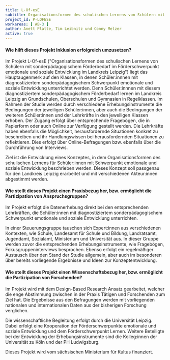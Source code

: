 ```yaml
---
title: L-Of-esE
subtitle: Organisationsformen des schulischen Lernens von Schülern mit sonderpädagogischem Förderbedarf im Förderschwerpunkt emotionale und soziale Entwicklung im Landkreis Leipzig
project_id: P-LOFESE
workareas: [ AB-3 ]
author: Anett Platte, Tim Leibnitz und Conny Melzer
active: true
---
```

#### Wie hilft dieses Projekt Inklusion erfolgreich umzusetzen?

Im Projekt L-Of-esE ("Organisationsformen des schulischen Lernens von Schülern mit sonderpädagogischem Förderbedarf im Förderschwerpunkt emotionale und soziale Entwicklung im Landkreis Leipzig") liegt das Hauptaugenmerk auf den Klassen, in denen Schüler:innnen mit diagnostiziertem sonderpädagogischem Schwerpunkt emotionale und soziale Entwicklung unterrichtet werden. Denn Schüler:innnen mit diesem diagnostiziertem sonderpädagogischem Förderbedarf lernen im Landkreis Leipzig an Grundschulen, Oberschulen und Gymnasien in Regelklassen. Im Rahmen der Studie werden durch verschiedene Erhebungsinstrumente die Bedingungen der jeweiligen Schüler:innen, aber auch die Bedingungen der weiteren Schüler:innen und der Lehrkräfte in den jeweiligen Klassen erhoben. Der Zugang erfolgt über entsprechende Fragebögen, die in Papierform oder auch Online zur Verfügung gestellt werden. Die Lehrkräfte haben ebenfalls die Möglichkeit, herausfordernde Situationen konkret zu beschreiben und ihr Handlungswissen bei herausfordernden Situationen zu reflektieren. Dies erfolgt über Online-Befragungen bzw. ebenfalls über die Durchführung von Interviews.

Ziel ist die Entwicklung eines Konzeptes, in dem Organisationsformen des schulischen Lernens für Schüler:innen mit Schwerpunkt emotionale und soziale Entwicklung beschrieben werden. Dieses Konzept soll passgenau für den Landkreis Leipzig erarbeitet und mit verschiedenen Akteur:innen abgestimmt werden.

#### Wie stellt dieses Projekt einen Praxisbezug her, bzw. ermöglicht die Partizipation von Anspruchsgruppen?

Im Projekt erfolgt die Datenerhebung direkt bei den entsprechenden Lehrkräften, die Schüler:innen mit diagnostiziertem sonderpädagogischem Schwerpunkt emotionale und soziale Entwicklung unterrichten.

In einer Steuerungsgruppe tauschen sich Expert:innen aus verschiedenen Kontexten, wie Schule, Landesamt für Schule und Bildung, Landratsamt, Jugendamt, Sozialamt, Ministerium und Universität aus. In dieser Gruppe werden zuvor die entsprechenden Erhebungsinstrumente, wie Fragebögen, Fokusgruppeninterviews besprochen. Ebenso erfolgt ein regelmäßiger Austausch über den Stand der Studie allgemein, aber auch im besonderen über bereits vorliegende Ergebnisse und Ideen zur Konzeptentwicklung.

#### Wie stellt dieses Projekt einen Wissenschaftsbezug her, bzw. ermöglicht die Partizipation von Forschenden?

Im Projekt wird mit dem Design-Based Research Ansatz gearbeitet, welcher die enge Abstimmung zwischen in der Praxis Tätigen und Forschenden zum Ziel hat. Die Ergebnisse aus den Befragungen werden mit vorliegenden nationalen und internationalen Daten aus der bisherigen Forschung verglichen.

Die wissenschaftliche Begleitung erfolgt durch die Universität Leipzig. Dabei erfolgt eine Kooperation der Förderschwerpunkte emotionale und soziale Entwicklung und dem Förderschwerpunkt Lernen. Weitere Beteiligte bei der Entwicklung der Erhebungsinstrumente sind die Kolleg:innen der Universität zu Köln und der PH Ludwigsburg.

Dieses Projekt wird vom sächsischen Ministerium für Kultus finanziert.

